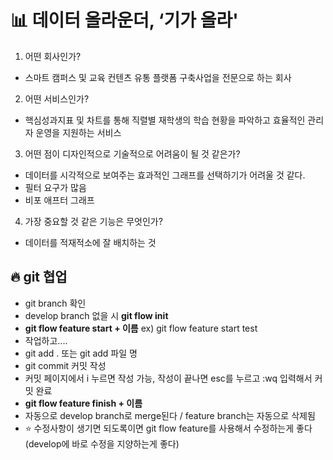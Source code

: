 #  📊 데이터 올라운더, ‘기가 올라'

1. 어떤 회사인가?
- 스마트 캠퍼스 및 교육 컨텐츠 유통 플랫폼 구축사업을 전문으로 하는 회사
2. 어떤 서비스인가?
- 핵심성과지표 및 차트를 통해 직렬별 재학생의 학습 현황을 파악하고 효율적인 관리자 운영을 지원하는 서비스
3. 어떤 점이 디자인적으로 기술적으로 어려움이 될 것 같은가?
- 데이터를 시각적으로 보여주는 효과적인 그래프를 선택하기가 어려울 것 같다.
- 필터 요구가 많음
- 비포 애프터 그래프
4. 가장 중요할 것 같은 기능은 무엇인가?
- 데이터를 적재적소에 잘 배치하는 것

## 🔥 git 협업
- git branch 확인
- develop branch 없을 시 __git flow init__
- __git flow feature start + 이름__  ex) git flow feature start test
- 작업하고....
- git add .  또는  git add 파일 명
- git commit 커밋 작성  
- 커밋 페이지에서 i 누르면 작성 가능, 작성이 끝나면 esc를 누르고 :wq 입력해서 커밋 완료
- __git flow feature finish + 이름__
- 자동으로 develop branch로 merge된다 / feature branch는 자동으로 삭제됨
- ⭐️ 수정사항이 생기면 되도록이면 git flow feature를 사용해서 수정하는게 좋다 (develop에 바로 수정을 지양하는게 좋다)
